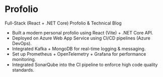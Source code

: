 # Profolio
Full-Stack (React + .NET Core) Profolio &amp; Technical Blog

- Built a modern personal profolio using React (Vite) + .NET Core API.
- Deployed on Azure Web App Service using CI/CD pipelines (Azure DevOps).
- Integrated Kafka + MongoDB for real-time logging & messaging.
- Set up Prometheus + OpenTelemetry + Grafana for performance monitoring.
- Integrated SonarQube into the CI pipeline to enforce high code quality standards.
